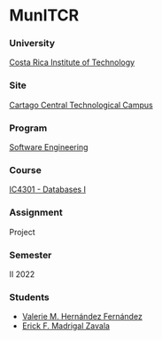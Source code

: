 # MunITCR

### University
[Costa Rica Institute of Technology](https://www.tec.ac.cr/)

### Site
[Cartago Central Technological Campus](https://www.tec.ac.cr/ubicaciones/campus-tecnologico-central-cartago)

### Program
[Software Engineering](https://www.tec.ac.cr/programas-academicos/bachillerato-ingenieria-computacion)

### Course
[IC4301 - Databases I](https://www.tec.ac.cr/planes-estudio/bachillerato-ingenieria-computacion)

### Assignment
Project

### Semester
II 2022

### Students
- [Valerie M. Hernández Fernández](https://github.com/valeriehernandez-7)
- [Erick F. Madrigal Zavala](https://github.com/efmz200)
